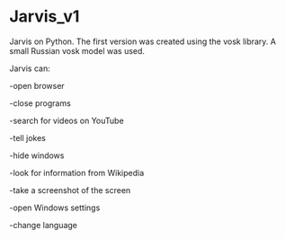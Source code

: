 # Jarvis_v1
Jarvis on Python. The first version was created using the vosk library. A small Russian vosk model was used.

Jarvis can:

  -open browser
  
  -close programs
  
  -search for videos on YouTube
  
  -tell jokes
  
  -hide windows
  
  -look for information from Wikipedia
  
  -take a screenshot of the screen
  
  -open Windows settings
  
  -change language
